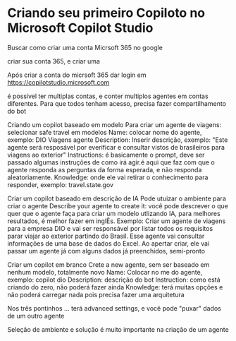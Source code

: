 # Criando seu primeiro Copiloto no Microsoft Copilot Studio

Buscar como criar uma conta Micrsoft 365 no google

criar sua conta 365, e criar uma

Após criar a conta do micrsoft 365
dar login em https://copilotstudio.microsoft.com

é possível ter multiplas contas, e conter multiplos agentes em contas diferentes. Para que todos tenham acesso, precisa fazer compartilhamento do bot

Criando um copilot baseado em modelo
Para criar um agente de viagens: selecionar safe travel em modelos
Name: colocar nome do agente, exemplo: DIO Viagens agente
Description: Inserir descrição, exemplo: "Este agente será resposável por everificar e consultar vistos de brasileiros para viagens ao exterior"
Instructions: é basicamente o prompt, deve ser passado algumas instruções de como irá agir.é aqui que faz com que o agente responda as perguntas da forma esperada, e não responda aleatoriamente.
Knowledge: onde ele vai retirar o conhecimento para responder, exemplo: travel.state.gov

Criar um copilot baseado em descrição de IA
Pode utuizar o ambiente para criar o agente
Describe your agente to create it: você pode descrever o que quer que o agente faça para criar um modelo utlizando IA, para melhores resultados, é melhor fazer em inglÊs. Exemplo: Criar um agente de viagens para a empresa DIO e vai ser responsável por listar todos os requisitos parar viajar ao exterior partindo do Brasil. Esse agente vai consultar informações de uma base de dados do Excel.
Ao apertar criar, ele vai passar um agente já com alguns dados já preenchidos, semi-pronto

Criar um copilot em branco
Crete a new agente, sem ser baseado em nenhum modelo, totalmente novo
Name: Colocar no me do agente, exemplo: copilot dio
Description: descrição do bot
Instruction: como está criando do zero, não poderá fazer ainda
Knowledge: terá muitas opções e não poderá carregar nada pois precisa fazer uma arquitetura

Nos três pontinhos ... terá advanced settings, e você pode "puxar" dados de um outro agente

Seleção de ambiente e solução é muito importante na criação de um agente

